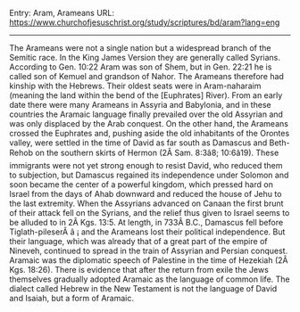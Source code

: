Entry: Aram, Arameans
URL: https://www.churchofjesuschrist.org/study/scriptures/bd/aram?lang=eng

---

The Arameans were not a single nation but a widespread branch of the Semitic race. In the King James Version they are generally called Syrians. According to Gen. 10:22 Aram was son of Shem, but in Gen. 22:21 he is called son of Kemuel and grandson of Nahor. The Arameans therefore had kinship with the Hebrews. Their oldest seats were in Aram-naharaim (meaning the land within the bend of the [Euphrates] River). From an early date there were many Arameans in Assyria and Babylonia, and in these countries the Aramaic language finally prevailed over the old Assyrian and was only displaced by the Arab conquest. On the other hand, the Arameans crossed the Euphrates and, pushing aside the old inhabitants of the Orontes valley, were settled in the time of David as far south as Damascus and Beth-Rehob on the southern skirts of Hermon (2Â Sam. 8:3â8; 10:6â19). These immigrants were not yet strong enough to resist David, who reduced them to subjection, but Damascus regained its independence under Solomon and soon became the center of a powerful kingdom, which pressed hard on Israel from the days of Ahab downward and reduced the house of Jehu to the last extremity. When the Assyrians advanced on Canaan the first brunt of their attack fell on the Syrians, and the relief thus given to Israel seems to be alluded to in 2Â Kgs. 13:5. At length, in 733Â B.C., Damascus fell before Tiglath-pileserÂ â ¡ and the Arameans lost their political independence. But their language, which was already that of a great part of the empire of Nineveh, continued to spread in the train of Assyrian and Persian conquest. Aramaic was the diplomatic speech of Palestine in the time of Hezekiah (2Â Kgs. 18:26). There is evidence that after the return from exile the Jews themselves gradually adopted Aramaic as the language of common life. The dialect called Hebrew in the New Testament is not the language of David and Isaiah, but a form of Aramaic.
